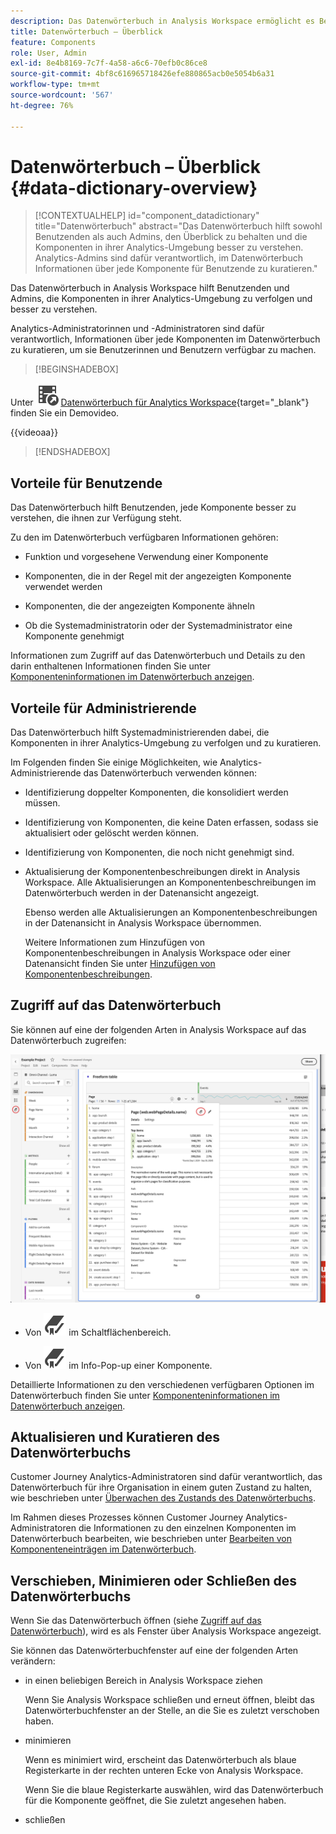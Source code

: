 ```yaml
---
description: Das Datenwörterbuch in Analysis Workspace ermöglicht es Benutzenden, die verschiedenen Komponenten in Analysis Workspace zu katalogisieren und im Auge zu behalten, einschließlich ihres Verwendungszwecks, welche genehmigt sind, welche Duplikate sind usw.
title: Datenwörterbuch – Überblick
feature: Components
role: User, Admin
exl-id: 8e4b8169-7c7f-4a58-a6c6-70efb0c86ce8
source-git-commit: 4bf8c616965718426efe880865acb0e5054b6a31
workflow-type: tm+mt
source-wordcount: '567'
ht-degree: 76%

---
```


# Datenwörterbuch – Überblick {#data-dictionary-overview}

<!-- markdownlint-disable MD034 -->

>[!CONTEXTUALHELP]
>id="component_datadictionary"
>title="Datenwörterbuch"
>abstract="Das Datenwörterbuch hilft sowohl Benutzenden als auch Admins, den Überblick zu behalten und die Komponenten in ihrer Analytics-Umgebung besser zu verstehen. <br/>Analytics-Admins sind dafür verantwortlich, im Datenwörterbuch Informationen über jede Komponente für Benutzende zu kuratieren."

<!-- markdownlint-enable MD034 -->


Das Datenwörterbuch in Analysis Workspace hilft Benutzenden und Admins, die Komponenten in ihrer Analytics-Umgebung zu verfolgen und besser zu verstehen.

Analytics-Administratorinnen und -Administratoren sind dafür verantwortlich, Informationen über jede Komponenten im Datenwörterbuch zu kuratieren, um sie Benutzerinnen und Benutzern verfügbar zu machen.


>[!BEGINSHADEBOX]

Unter ![VideoCheckedOut](/help/assets/icons/VideoCheckedOut.svg) [Datenwörterbuch für Analytics Workspace](https://video.tv.adobe.com/v/3418028/?quality=12&learn=on){target="_blank"} finden Sie ein Demovideo.

{{videoaa}}

>[!ENDSHADEBOX]



## Vorteile für Benutzende

Das Datenwörterbuch hilft Benutzenden, jede Komponente besser zu verstehen, die ihnen zur Verfügung steht.

Zu den im Datenwörterbuch verfügbaren Informationen gehören:

* Funktion und vorgesehene Verwendung einer Komponente

* Komponenten, die in der Regel mit der angezeigten Komponente verwendet werden

* Komponenten, die der angezeigten Komponente ähneln

* Ob die Systemadministratorin oder der Systemadministrator eine Komponente genehmigt

Informationen zum Zugriff auf das Datenwörterbuch und Details zu den darin enthaltenen Informationen finden Sie unter [Komponenteninformationen im Datenwörterbuch anzeigen](/help/components/data-dictionary/view-data-dictionary.md).

## Vorteile für Administrierende

Das Datenwörterbuch hilft Systemadministrierenden dabei, die Komponenten in ihrer Analytics-Umgebung zu verfolgen und zu kuratieren.

Im Folgenden finden Sie einige Möglichkeiten, wie Analytics-Administrierende das Datenwörterbuch verwenden können:

* Identifizierung doppelter Komponenten, die konsolidiert werden müssen.

* Identifizierung von Komponenten, die keine Daten erfassen, sodass sie aktualisiert oder gelöscht werden können.

* Identifizierung von Komponenten, die noch nicht genehmigt sind.

* Aktualisierung der Komponentenbeschreibungen direkt in Analysis Workspace. Alle Aktualisierungen an Komponentenbeschreibungen im Datenwörterbuch werden in der Datenansicht angezeigt.

  Ebenso werden alle Aktualisierungen an Komponentenbeschreibungen in der Datenansicht in Analysis Workspace übernommen.

  Weitere Informationen zum Hinzufügen von Komponentenbeschreibungen in Analysis Workspace oder einer Datenansicht finden Sie unter [Hinzufügen von Komponentenbeschreibungen](/help/components/add-component-descriptions.md).

## Zugriff auf das Datenwörterbuch

Sie können auf eine der folgenden Arten in Analysis Workspace auf das Datenwörterbuch zugreifen:

![Datenwörterbuchsymbol im linken Bereich](assets/data-dictionary-access.png)

* Von ![Lesezeichen](/help/assets/icons/Bookmark.svg) im Schaltflächenbereich.



* Von ![Lesezeichen](/help/assets/icons/Bookmark.svg) im Info-Pop-up einer Komponente.


Detaillierte Informationen zu den verschiedenen verfügbaren Optionen im Datenwörterbuch finden Sie unter [Komponenteninformationen im Datenwörterbuch anzeigen](/help/components/data-dictionary/view-data-dictionary.md).

## Aktualisieren und Kuratieren des Datenwörterbuchs

Customer Journey Analytics-Administratoren sind dafür verantwortlich, das Datenwörterbuch für ihre Organisation in einem guten Zustand zu halten, wie beschrieben unter [Überwachen des Zustands des Datenwörterbuchs](/help/components/data-dictionary/monitor-data-dictionary-health.md).

Im Rahmen dieses Prozesses können Customer Journey Analytics-Administratoren die Informationen zu den einzelnen Komponenten im Datenwörterbuch bearbeiten, wie beschrieben unter [Bearbeiten von Komponenteneinträgen im Datenwörterbuch](/help/components/data-dictionary/edit-entries-data-dictionary.md).

## Verschieben, Minimieren oder Schließen des Datenwörterbuchs

Wenn Sie das Datenwörterbuch öffnen (siehe [Zugriff auf das Datenwörterbuch](#access-the-data-dictionary)), wird es als Fenster über Analysis Workspace angezeigt.

Sie können das Datenwörterbuchfenster auf eine der folgenden Arten verändern:

* in einen beliebigen Bereich in Analysis Workspace ziehen

  Wenn Sie Analysis Workspace schließen und erneut öffnen, bleibt das Datenwörterbuchfenster an der Stelle, an die Sie es zuletzt verschoben haben.<!--True?-->

* minimieren

  Wenn es minimiert wird, erscheint das Datenwörterbuch als blaue Registerkarte in der rechten unteren Ecke von Analysis Workspace.

  Wenn Sie die blaue Registerkarte auswählen, wird das Datenwörterbuch für die Komponente geöffnet, die Sie zuletzt angesehen haben.

* schließen
